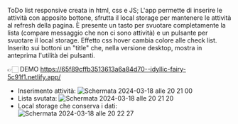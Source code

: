 ToDo list responsive creata in html, css e JS; L'app permette di inserire le attività con apposito bottone, sfrutta il local storage per mantenere le attività al refresh della pagina.
È presente un tasto per svuotare completamente la lista (compare messaggio che non ci sono attività) e un pulsante per svuotare il local storage.
Effetto css hover cambia colore alle check list. Inserito sui bottoni un "title" che, nella versione desktop, mostra in anteprima l'utilità dei pulsanti.

👉🏻 DEMO https://65f89cffb3513613a6a84d70--idyllic-fairy-5c91f1.netlify.app/

- Inserimento attività:
![Schermata 2024-03-18 alle 20 21 00](https://github.com/ArCalamusa/todo/assets/117526559/b39df8f2-50ee-4fd6-9773-c09c0cec3714)
- Lista svutata:
![Schermata 2024-03-18 alle 20 21 20](https://github.com/ArCalamusa/todo/assets/117526559/1355b77d-0e0e-4035-9feb-0217ef4b09fa)
- Local storage che conserva i dati:
![Schermata 2024-03-18 alle 20 22 27](https://github.com/ArCalamusa/todo/assets/117526559/fad52dcc-06a4-4f24-b933-37f1fc85fe86)
